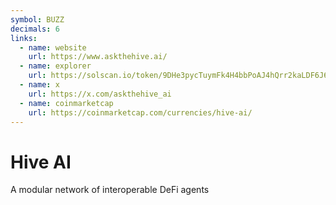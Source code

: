 ```yaml
---
symbol: BUZZ
decimals: 6
links:
  - name: website
    url: https://www.askthehive.ai/
  - name: explorer
    url: https://solscan.io/token/9DHe3pycTuymFk4H4bbPoAJ4hQrr2kaLDF6J6aAKpump
  - name: x
    url: https://x.com/askthehive_ai
  - name: coinmarketcap
    url: https://coinmarketcap.com/currencies/hive-ai/
---
```


# Hive AI

A modular network of interoperable DeFi agents
